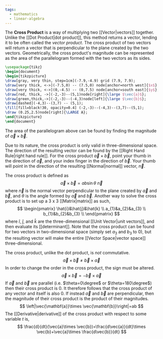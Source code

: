 ```yaml
---
tags:
  - mathematics
  - linear-algebra
---
```

The **Cross Product** is a way of multiplying two [[Vector|vectors]] together. Unlike the [[Dot Product|dot product]], this method returns a vector, lending it to be often called the *vector product*. The cross product of two vectors will return a vector that is perpendicular to the plane created by the two vectors. Geometrically, the cross product's magnitude can be represented as the area of the parallelogram formed with the two vectors as its sides.
```tikz
\usepackage{tikz}
\begin{document}
\begin{tikzpicture}
\draw[gray, very thin, step=1cm](-7.9,-4.9) grid (7.9, 7.9);
\draw[very thick, <->](-7.5,0) -- (7.5,0) node[anchor=north west]{$x$};
\draw[very thick, <->](0,-4.5) -- (0,7.5) node[anchor=south east]{$y$};
\draw[red, thick, ->](-2,-3)--(5,1)node[right]{\large $\vec{a}$};
\draw[green,thick,->](-2,-3)--(-4,3)node[left]{\large $\vec{b}$};
\draw[dashed](-4,3)--(3,7) -- (5,1);
\fill[fill=black!30, opacity=0.4] (-2,-3)--(-4,3)--(3,7)--(5,1);
\draw (0.25,2.5)node[right]{\LARGE A};
\end{tikzpicture}
\end{document}
```
The area of the parallelogram above can be found by finding the magnitude of $\vec{a}\times \vec{b}$.

Due to its nature, the cross product is only valid in three-dimensional space. The direction of the resulting vector can be found by the [[Right Hand Rule|right hand rule]]. For the cross product $\vec{a}\times \vec{b}$, point your thumb in the direction of $\vec{a}$, and your index finger in the direction of $\vec{b}$. Your thumb will point in the direction of the resulting [[Normal|normal]] vector, $\vec{n}$. 

The cross product is defined as
$$
\vec{a}\times \vec{b}=ab\sin \theta \ \vec{n}
$$
where $\vec{n}$ is the normal vector perpendicular to the plane created by $\vec{a}$ and $\vec{b}$, and $\theta$ is the angle formed by $\vec{a}$ and $\vec{b}$. Another way to solve the cross product is to set up a $3$ x $3$ [[Matrix|matrix]] as such,
$$
\begin{pmatrix}
\hat{i}&\hat{j}&\hat{k} \\
a_{1}&a_{2}&a_{3} \\
b_{1}&b_{2}&b_{3} \\
\end{pmatrix}
$$
where $\hat{i}$, $\hat{j}$, and $\hat{k}$ are the three-dimensional [[Unit Vector|unit vectors]], and then evaluate its [[determinant]]. Note that the cross product can be found for two vectors in two-dimensional space (simply set $a_{3}$ and $b_{3}$ to $0$), but the resulting vector will make the entire [[Vector Space|vector space]] three-dimensional. 

The cross product, unlike the dot product, is *not* commutative. 
$$
\vec{a}\times \vec{b}\neq \vec{b}\times \vec{a}
$$
In order to change the order in the cross product, the sign must be altered.
$$
\vec{a}\times \vec{b}=-\vec{b}\times \vec{a}
$$
If $\vec{a}$ and $\vec{b}$ are parallel (i.e. $\theta=0\degree$ or $\theta=180\degree$) then their cross product is $0$. It therefore follows that the cross product of any vector and itself is also $0$. If instead $\vec{a}$ and $\vec{b}$ are perpendicular, then the magnitude of their cross product is the product of their magnitudes.
$$
\left|\vec{\mathbf{a}}\times \vec{\mathbf{b}}\right|=ab
$$
The [[Derivative|derivative]] of the cross product with respect to some variable $t$ is,
$$
\frac{d}{dt}(\vec{a}\times \vec{b})=\frac{d\vec{a}}{dt}\times \vec{b}+\vec{a}\times \frac{d\vec{b}}{dt}
$$
